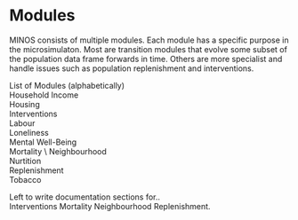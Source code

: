 # Modules

MINOS consists of multiple modules. Each module has a specific purpose in the microsimulaton. Most are transition modules that evolve some subset of the population data frame forwards in time. Others are more specialist and handle issues such as population replenishment and interventions.

List of Modules (alphabetically)\
Household Income \
Housing \
Interventions \
Labour \
Loneliness \
Mental Well-Being \
Mortality \ 
Neighbourhood \
Nurtition \
Replenishment \
Tobacco

Left to write documentation sections for..\
Interventions
Mortality
Neighbourhood
Replenishment.
